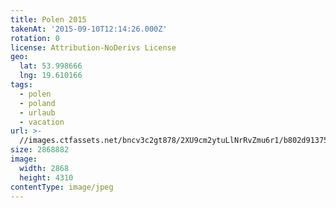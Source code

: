 ```yaml
---
title: Polen 2015
takenAt: '2015-09-10T12:14:26.000Z'
rotation: 0
license: Attribution-NoDerivs License
geo:
  lat: 53.998666
  lng: 19.610166
tags:
  - polen
  - poland
  - urlaub
  - vacation
url: >-
  //images.ctfassets.net/bncv3c2gt878/2XU9cm2ytuLlNrRvZmu6r1/b802d913759e96b437a16f369f24026e/polen-2015_25931716136_o
size: 2868882
image:
  width: 2868
  height: 4310
contentType: image/jpeg
---
```


